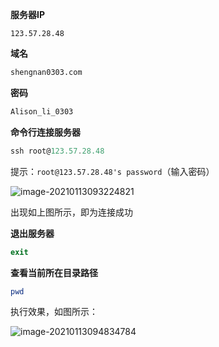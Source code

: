 **服务器IP**

```ip
123.57.28.48
```

**域名**

```markdown
shengnan0303.com
```

**密码**

```markdown
Alison_li_0303
```

**命令行连接服务器**

```powershell
ssh root@123.57.28.48
```

提示：`root@123.57.28.48's password`（输入密码）

![image-20210113093224821](C:\Users\86135\AppData\Roaming\Typora\typora-user-images\image-20210113093224821.png)

出现如上图所示，即为连接成功

**退出服务器**

```powershell
exit
```

**查看当前所在目录路径**

```powershell
pwd
```

执行效果，如图所示：

![image-20210113094834784](C:\Users\86135\AppData\Roaming\Typora\typora-user-images\image-20210113094834784.png)



